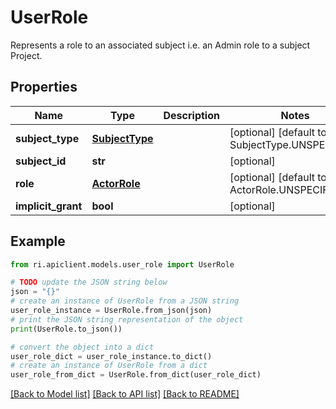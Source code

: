 # UserRole

Represents a role to an associated subject i.e. an Admin role to a subject Project.

## Properties

Name | Type | Description | Notes
------------ | ------------- | ------------- | -------------
**subject_type** | [**SubjectType**](SubjectType.md) |  | [optional] [default to SubjectType.UNSPECIFIED]
**subject_id** | **str** |  | [optional] 
**role** | [**ActorRole**](ActorRole.md) |  | [optional] [default to ActorRole.UNSPECIFIED]
**implicit_grant** | **bool** |  | [optional] 

## Example

```python
from ri.apiclient.models.user_role import UserRole

# TODO update the JSON string below
json = "{}"
# create an instance of UserRole from a JSON string
user_role_instance = UserRole.from_json(json)
# print the JSON string representation of the object
print(UserRole.to_json())

# convert the object into a dict
user_role_dict = user_role_instance.to_dict()
# create an instance of UserRole from a dict
user_role_from_dict = UserRole.from_dict(user_role_dict)
```
[[Back to Model list]](../README.md#documentation-for-models) [[Back to API list]](../README.md#documentation-for-api-endpoints) [[Back to README]](../README.md)

